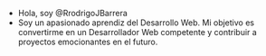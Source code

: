 -  Hola, soy @RrodrigoJBarrera
-  Soy un apasionado aprendiz del Desarrollo Web. Mi objetivo es convertirme en un Desarrollador Web competente y contribuir a proyectos emocionantes en el futuro.

<!---
RrodrigoJBarrera/RrodrigoJBarrera is a ✨ special ✨ repository because its `README.md` (this file) appears on your GitHub profile.
You can click the Preview link to take a look at your changes.
--->
